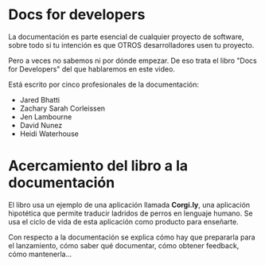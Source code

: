 # Docs for developers

La documentación es parte esencial de cualquier proyecto de software, sobre todo si tu intención es que OTROS desarrolladores usen tu proyecto.

Pero a veces no sabemos ni por dónde empezar. De eso trata el libro "Docs for Developers" del que hablaremos en este video.

Está escrito por cinco profesionales de la documentación:

- Jared Bhatti
- Zachary Sarah Corleissen
- Jen Lambourne
- David Nunez
- Heidi Waterhouse

# Acercamiento del libro a la documentación


El libro usa un ejemplo de una aplicación llamada **Corgi.ly**, una aplicación hipotética que permite traducir ladridos de perros en lenguaje humano. Se usa el ciclo de vida de esta aplicación como producto para enseñarte.

Con respecto a la documentación se explica cómo hay que prepararla para el lanzamiento, cómo saber qué documentar, cómo obtener feedback, cómo mantenerla...